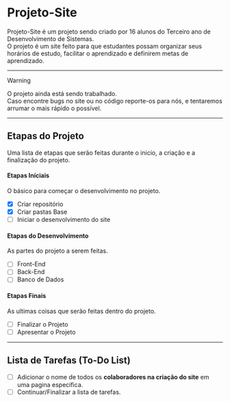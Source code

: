 # Projeto-Site

Projeto-Site é um projeto sendo criado por 16 alunos do Terceiro ano de Desenvolvimento de Sistemas. <br>
O projeto é um site feito para que estudantes possam organizar seus horários de estudo, facilitar o aprendizado e definirem metas de aprendizado.

---

<!--
[!IMPORTANT]
> Este projeto estará em hiato até dia 28 de julho. <br>
> Motivo: nós estaremos de Férias durante o mês de julho. :shipit:
-->

> [!WARNING]
> O projeto ainda está sendo trabalhado. <br>
> Caso encontre bugs no site ou no código reporte-os para nós, e tentaremos arrumar o mais rápido o possível.

---

## Etapas do Projeto

Uma lista de etapas que serão feitas durante o inicio, a criação e a finalização do projeto.

#### Etapas Iníciais

O básico para começar o desenvolvimento no projeto.

- [x] Criar repositório
- [x] Criar pastas Base
- [ ] Iniciar o desenvolvimento do site

#### Etapas do Desenvolvimento

As partes do projeto a serem feitas.

- [ ] Front-End
- [ ] Back-End
- [ ] Banco de Dados

#### Etapas Finais

As ultimas coisas que serão feitas dentro do projeto.

- [ ] Finalizar o Projeto
- [ ] Apresentar o Projeto

---

## Lista de Tarefas (To-Do List)

- [ ] Adicionar o nome de todos os **colaboradores na criação do site** em uma pagina especifica.
- [ ] Continuar/Finalizar a lista de tarefas.
